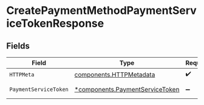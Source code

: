 # CreatePaymentMethodPaymentServiceTokenResponse


## Fields

| Field                                                                             | Type                                                                              | Required                                                                          | Description                                                                       |
| --------------------------------------------------------------------------------- | --------------------------------------------------------------------------------- | --------------------------------------------------------------------------------- | --------------------------------------------------------------------------------- |
| `HTTPMeta`                                                                        | [components.HTTPMetadata](../../models/components/httpmetadata.md)                | :heavy_check_mark:                                                                | N/A                                                                               |
| `PaymentServiceToken`                                                             | [*components.PaymentServiceToken](../../models/components/paymentservicetoken.md) | :heavy_minus_sign:                                                                | Successful Response                                                               |